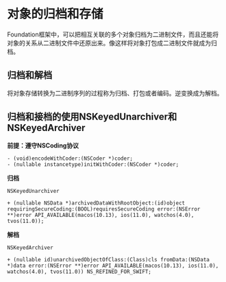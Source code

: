 # 对象的归档和存储
Foundation框架中，可以把相互关联的多个对象归档为二进制文件，而且还能将对象的关系从二进制文件中还原出来。像这样将对象打包成二进制文件就成为归档。

## 归档和解档
将对象存储转换为二进制序列的过程称为归档、打包或者编码。逆变换成为解档。

## 归档和接档的使用NSKeyedUnarchiver和NSKeyedArchiver
**前提：遵守NSCoding协议**
```
- (void)encodeWithCoder:(NSCoder *)coder;
- (nullable instancetype)initWithCoder:(NSCoder *)coder;
```

**归档**
```
NSKeyedUnarchiver

+ (nullable NSData *)archivedDataWithRootObject:(id)object requiringSecureCoding:(BOOL)requiresSecureCoding error:(NSError **)error API_AVAILABLE(macos(10.13), ios(11.0), watchos(4.0), tvos(11.0));
```
**解档**
```
NSKeyedArchiver

+ (nullable id)unarchivedObjectOfClass:(Class)cls fromData:(NSData *)data error:(NSError **)error API_AVAILABLE(macos(10.13), ios(11.0), watchos(4.0), tvos(11.0)) NS_REFINED_FOR_SWIFT;
```